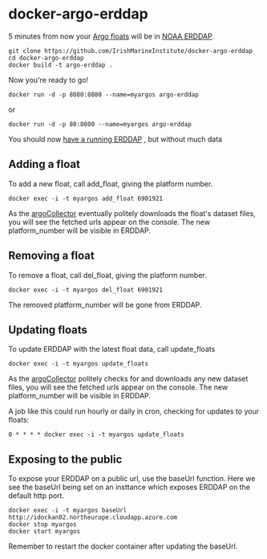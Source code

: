 # docker-argo-erddap

5 minutes from now your [Argo floats](http://www.argo.ucsd.edu/) will be in [NOAA ERDDAP](https://coastwatch.pfeg.noaa.gov/erddap/).

    git clone https://github.com/IrishMarineInstitute/docker-argo-erddap
    cd docker-argo-erddap
    docker build -t argo-erddap .

Now you're ready to go!

    docker run -d -p 8080:8080 --name=myargos argo-erddap

or

    docker run -d -p 80:8080 --name=myargos argo-erddap


You should now [have a running ERDDAP](http://localhost:8080/erddap/index.html) , but without much data

## Adding a float

To add a new float, call add_float, giving the platform number.

    docker exec -i -t myargos add_float 6901921

As the [argoCollector](https://github.com/IrishMarineInstitute/argoCollector) eventually politely downloads the float's dataset files, you will see the fetched urls appear on the console. The new platform_number will be visible in ERDDAP.

## Removing a float

To remove a float, call del_float, giving the platform number.

    docker exec -i -t myargos del_float 6901921

The removed platform_number will be gone from ERDDAP.

## Updating floats

To update ERDDAP with the latest float data, call update_floats

    docker exec -i -t myargos update_floats

As the [argoCollector](https://github.com/IrishMarineInstitute/argoCollector) politely checks for and downloads any new dataset files, you will see the fetched urls appear on the console. The new platform_number will be visible in ERDDAP.

A job like this could run hourly or daily in cron, checking for updates to your floats:

    0 * * * * docker exec -i -t myargos update_floats


## Exposing to the public

To expose your ERDDAP on a public url, use the baseUrl function. Here we see the baseUrl being set on an insttance which exposes  ERDDAP on the default http port.

    docker exec -i -t myargos baseUrl http://idockan02.northeurope.cloudapp.azure.com
    docker stop myargos
    docker start myargos

Remember to restart the docker container after updating the baseUrl.
